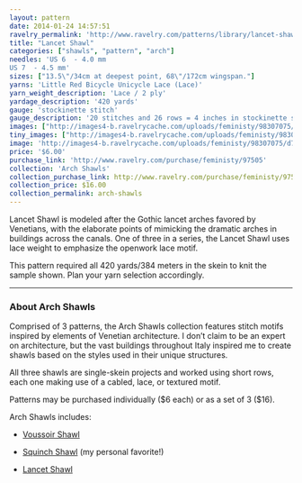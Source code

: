 ```yaml
---
layout: pattern
date: 2014-01-24 14:57:51
ravelry_permalink: 'http://www.ravelry.com/patterns/library/lancet-shawl'
title: "Lancet Shawl"
categories: ["shawls", "pattern", "arch"]
needles: 'US 6  - 4.0 mm
US 7  - 4.5 mm'
sizes: ["13.5\"/34cm at deepest point, 68\"/172cm wingspan."]
yarns: 'Little Red Bicycle Unicycle Lace (Lace)'
yarn_weight_description: 'Lace / 2 ply'
yardage_description: '420 yards'
gauge: 'stockinette stitch'
gauge_description: '20 stitches and 26 rows = 4 inches in stockinette stitch'
images: ["http://images4-b.ravelrycache.com/uploads/feministy/98307075/d7c1789_medium.jpg", "http://images4-b.ravelrycache.com/uploads/feministy/98306918/d7c5557_medium.jpg", "http://images4.ravelrycache.com/uploads/feministy/98307099/d7c1824_medium.jpg", "http://images4-d.ravelrycache.com/uploads/feministy/98307126/d7c1807_medium.jpg", "http://images4-b.ravelrycache.com/uploads/feministy/98307161/d7c5561_medium.jpg", "http://images4-b.ravelrycache.com/uploads/feministy/98307198/d7c5568_medium.jpg"]
tiny_images: ["http://images4-b.ravelrycache.com/uploads/feministy/98307075/d7c1789_square.jpg", "http://images4-b.ravelrycache.com/uploads/feministy/98306918/d7c5557_square.jpg", "http://images4-d.ravelrycache.com/uploads/feministy/98307099/d7c1824_square.jpg", "http://images4.ravelrycache.com/uploads/feministy/98307126/d7c1807_square.jpg", "http://images4-b.ravelrycache.com/uploads/feministy/98307161/d7c5561_square.jpg", "http://images4-b.ravelrycache.com/uploads/feministy/98307198/d7c5568_square.jpg"]
image: 'http://images4-b.ravelrycache.com/uploads/feministy/98307075/d7c1789_square.jpg'
price: '$6.00'
purchase_link: 'http://www.ravelry.com/purchase/feministy/97505'
collection: 'Arch Shawls'
collection_purchase_link: http://www.ravelry.com/purchase/feministy/97506 
collection_price: $16.00 
collection_permalink: arch-shawls 
---
```

<p>Lancet Shawl is modeled after the Gothic lancet arches favored by Venetians, with the elaborate points of mimicking the dramatic arches in buildings across the canals. One of three in a series, the Lancet Shawl uses lace weight to emphasize the openwork lace motif.</p>

<p>This pattern required all 420 yards/384 meters in the skein to knit the sample shown. Plan your yarn selection accordingly.</p>
<hr />
<h3 id='about_arch_shawls'>About Arch Shawls</h3>

<p>Comprised of 3 patterns, the Arch Shawls collection features stitch motifs inspired by elements of Venetian architecture. I don’t claim to be an expert on architecture, but the vast buildings throughout Italy inspired me to create shawls based on the styles used in their unique structures.</p>

<p>All three shawls are single-skein projects and worked using short rows, each one making use of a cabled, lace, or textured motif.</p>

<p>Patterns may be purchased individually ($6 each) or as a set of 3 ($16).</p>

<p>Arch Shawls includes:</p>

<ul>
<li>
<p><a href='http://www.ravelry.com/patterns/library/voussoir-shawl'>Voussoir Shawl</a></p>
</li>

<li>
<p><a href='http://www.ravelry.com/patterns/library/squinch-shawl/'>Squinch Shawl</a> (my personal favorite!)</p>
</li>

<li>
<p><a href='http://www.ravelry.com/patterns/library/lancet-shawl'>Lancet Shawl</a></p>
</li>
</ul>